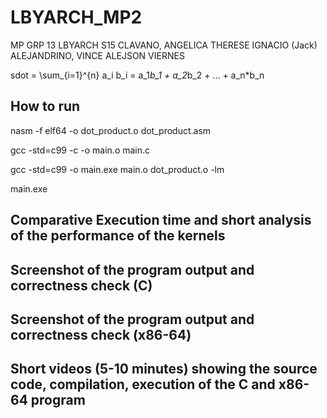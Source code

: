 # LBYARCH_MP2
MP GRP 13 LBYARCH S15
CLAVANO, ANGELICA THERESE IGNACIO (Jack)
ALEJANDRINO, VINCE ALEJSON VIERNES

sdot = \sum_{i=1}^{n} a_i b_i = a_1*b_1 + a_2*b_2 + ... + a_n*b_n

## How to run
nasm -f elf64 -o dot_product.o dot_product.asm

gcc -std=c99 -c -o main.o main.c

gcc -std=c99 -o main.exe main.o dot_product.o -lm

main.exe

## Comparative Execution time and short analysis of the performance of the kernels

## Screenshot of the program output and correctness check (C)

## Screenshot of the program output and correctness check (x86-64)

## Short videos (5-10 minutes) showing the source code, compilation, execution of the C and x86-64 program

